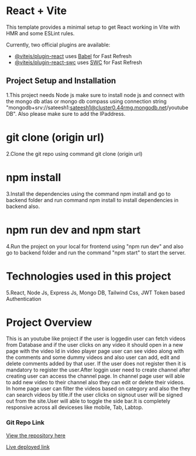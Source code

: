 # React + Vite

This template provides a minimal setup to get React working in Vite with HMR and some ESLint rules.

Currently, two official plugins are available:

- [@vitejs/plugin-react](https://github.com/vitejs/vite-plugin-react/blob/main/packages/plugin-react/README.md) uses [Babel](https://babeljs.io/) for Fast Refresh
- [@vitejs/plugin-react-swc](https://github.com/vitejs/vite-plugin-react-swc) uses [SWC](https://swc.rs/) for Fast Refresh

## Project Setup and Installation

1.This project needs Node js make sure to install node js and connect with the mongo db atlas or mongo db compass using connection string "mongodb+srv://sateesh1:sateesh1@cluster0.44rmg.mongodb.net/youtubeDB". Also please make sure to add the IPaddress.

# git clone (origin url)

2.Clone the git repo using command git clone (origin url)

# npm install

3.Install the dependencies using the command npm install and go to backend folder and run command npm install to install dependencies in backend also.

# npm run dev and npm start

4.Run the project on your local for frontend using "npm run dev" and also go to backend folder and run the command "npm start" to start the server.

# Technologies used in this project

5.React, Node Js, Express Js, Mongo DB, Tailwind Css, JWT Token based Authentication

# Project Overview

This is an youtube like project if the user is loggedin user can fetch videos from Database and if the user clicks on any video it should open in a new page with the video Id in video player page user can see video along with the comments and some dummy videos and also user can add, edit and delete comments added by that user. If the user does not register then it is mandatory to register the user.After loggin user need to create channel after creating user can access the channel page. In channel page user will able to add new video to their channel also they can edit or delete their videos. In home page user can filter the videos based on category and also the they can search videos by title.if the user clicks on signout user will be signed out from the site.User will able to toggle the side bar.It is completely responsive across all deviceses like mobile, Tab, Labtop.

### Git Repo Link

[View the repository here](https://github.com/kalal-sateesh/youtube)


[Live deployed link](https://youtube-six-brown.vercel.app/)